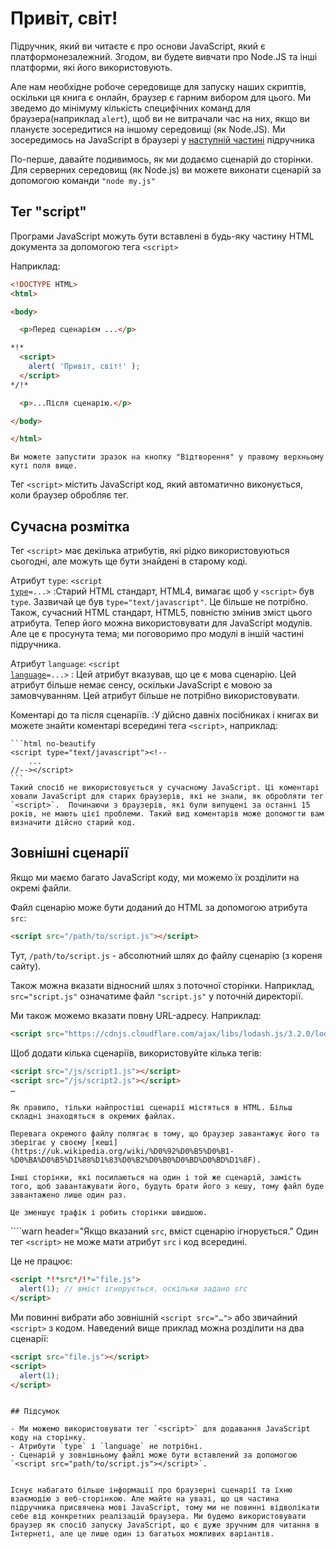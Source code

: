 # Привіт, світ!

Підручник, який ви читаєте є про основи JavaScript, який є платформонезалежний. Згодом, ви будете вивчати про Node.JS та інші платформи, які його використовують.

Але нам необхідне робоче середовище для запуску наших скриптів, оскільки ця книга є онлайн, браузер є гарним вибором для цього. Ми зведемо до мінімуму кількість специфічних команд для браузера(наприклад `alert`), щоб ви не витрачали час на них, якщо ви плануєте зосередитися на іншому середовищі (як Node.JS). Ми зосередимось на JavaScript в браузері у [наступній частині](/ui) підручника

По-перше, давайте подивимось, як ми додаємо сценарій до сторінки. Для серверних середовищ (як Node.js) ви можете виконати сценарій за допомогою команди `"node my.js"`


## Тег "script"

Програми JavaScript можуть бути вставлені в будь-яку частину HTML документа за допомогою тега `<script>`

Наприклад:

```html run height=100
<!DOCTYPE HTML>
<html>

<body>

  <p>Перед сценарієм ...</p>

*!*
  <script>
    alert( 'Привіт, світ!' );
  </script>
*/!*

  <p>...Після сценарію.</p>

</body>

</html>
```

```online
Ви можете запустити зразок на кнопку "Відтворення" у правому верхньому куті поля вище.
```

Тег `<script>` містить JavaScript код, який автоматично виконується, коли браузер обробляє тег.


## Сучасна розмітка

Тег `<script>` має декілька атрибутів, які рідко використовуються сьогодні, але можуть ще бути знайдені в старому коді.

Атрибут `type`: <code>&lt;script <u>type</u>=...&gt;</code>
:Старий HTML стандарт, HTML4, вимагає щоб у `<script>` був `type`. Зазвичай це був `type="text/javascript"`. Це більше не потрібно. Також, сучасний HTML стандарт, HTML5, повністю змінив зміст цього атрибута. Тепер його можна використовувати для JavaScript модулів. Але це є просунута тема; ми поговоримо про модулі в іншій частині підручника.

Атрибут `language`: <code>&lt;script <u>language</u>=...&gt;</code>
: Цей атрибут вказував, що це є мова сценарію. Цей атрибут більше немає сенсу, оскільки JavaScript є мовою за замовчуванням. Цей атрибут більше не потрібно використовувати.

Коментарі до та після сценаріїв.
:У дійсно давніх посібниках і книгах ви можете знайти коментарі всередині тега `<script>`, наприклад:

    ```html no-beautify
    <script type="text/javascript"><!--
        ...
    //--></script>
    ```
    Такий спосіб не використовується у сучасному JavaScript. Ці коментарі ховали JavaScript для старих браузерів, які не знали, як обробляти тег `<script>`.  Починаючи з браузерів, які були випущені за останні 15 років, не мають цієї проблеми. Такий вид коментарів може допомогти вам визначити дійсно старий код. 


## Зовнішні сценарії
Якщо ми маємо багато JavaScript коду, ми можемо їх розділити на окремі файли.

Файл сценарію може бути доданий до HTML за допомогою атрибута `src`:

```html
<script src="/path/to/script.js"></script>
```

Тут, `/path/to/script.js` - абсолютний шлях до файлу сценарію (з кореня сайту).

Також можна вказати відносний шлях з поточної сторінки. Наприклад, `src="script.js"` означатиме файл `"script.js"` у поточній директорії.

Ми також можемо вказати повну URL-адресу. Наприклад:

```html
<script src="https://cdnjs.cloudflare.com/ajax/libs/lodash.js/3.2.0/lodash.js"></script>
```

Щоб додати кілька сценаріїв, використовуйте кілька тегів:

```html
<script src="/js/script1.js"></script>
<script src="/js/script2.js"></script>
…
```

```Порада
Як правило, тільки найпростіші сценарії містяться в HTML. Більш складні знаходяться в окремих файлах.

Перевага окремого файлу полягає в тому, що браузер завантажує його та зберігає у своєму [кеші](https://uk.wikipedia.org/wiki/%D0%92%D0%B5%D0%B1-%D0%BA%D0%B5%D1%88%D1%83%D0%B2%D0%B0%D0%BD%D0%BD%D1%8F).

Інші сторінки, які посилаються на один і той же сценарій, замість того, щоб завантажувати його, будуть брати його з кешу, тому файл буде завантажено лише один раз.

Це зменшує трафік і робить сторінки швидшою.
```

````warn header="Якщо вказаний `src`, вміст сценарію ігнорується."
Один тег `<script>` не може мати атрибут `src` і код всередині.

Це не працює:

```html
<script *!*src*/!*="file.js">
  alert(1); // вміст ігнорується, оскільки задано src
</script>
```

Ми повинні вибрати або зовнішній `<script src="…">` або звичайний `<script>` з кодом.
Наведений вище приклад можна розділити на два сценарії:

```html
<script src="file.js"></script>
<script>
  alert(1);
</script>
```
````

## Підсумок

- Ми можемо використовувати тег `<script>` для додавання JavaScript коду на сторінку.
- Атрибути `type` і `language` не потрібні.
- Сценарій у зовнішньому файлі може бути вставлений за допомогою `<script src="path/to/script.js"></script>`.


Існує набагато більше інформації про браузерні сценарії та їхню взаємодію з веб-сторінкою. Але майте на увазі, що ця частина підручника присвячена мові JavaScript, тому ми не повинні відволікати себе від конкретних реалізацій браузера. Ми будемо використовувати браузер як спосіб запуску JavaScript, що є дуже зручним для читання в Інтернеті, але це лише один із багатьох можливих варіантів.
